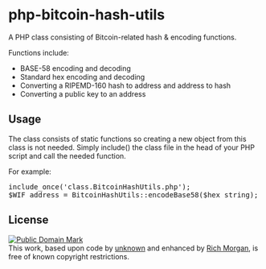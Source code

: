 php-bitcoin-hash-utils
======================

A PHP class consisting of Bitcoin-related hash &amp; encoding functions.

Functions include:<br />
 - BASE-58 encoding and decoding
 - Standard hex encoding and decoding
 - Converting a RIPEMD-160 hash to address and address to hash
 - Converting a public key to an address
 
Usage
-----
The class consists of static functions so creating a new object from this class is not needed.  Simply include() the class file in the head of your PHP script and call the needed function.
 
For example:
<pre>
include_once('class.BitcoinHashUtils.php');
$WIF_address = BitcoinHashUtils::encodeBase58($hex_string);
</pre>


License
-------
<p xmlns:dct="http://purl.org/dc/terms/">
<a rel="license" href="http://creativecommons.org/publicdomain/mark/1.0/">
<img src="http://i.creativecommons.org/p/mark/1.0/88x31.png"
     style="border-style: none;" alt="Public Domain Mark" />
</a>
<br />
This work, based upon code by <a href="http://pastebin.com/vmRQC7ha" rel="dct:creator"><span property="dct:title">unknown</span></a> and enhanced by <a href="https://github.com/ionux" rel="dct:publisher"><span property="dct:title">Rich Morgan</span></a>, is free of known copyright restrictions.
</p>
